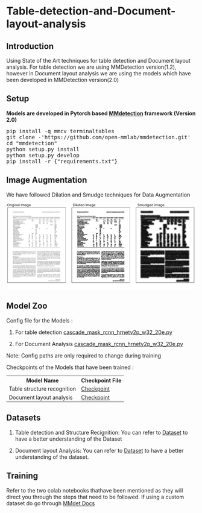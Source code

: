 # Table-detection-and-Document-layout-analysis
## Introduction
Using State of the Art techniques for table detection and Document layout analysis. For table detection we are using MMDetection version(1.2), however in Document layout analysis we are using the models which have been developed in MMDetection version(2.0)
 
## Setup
<b>Models are developed in Pytorch based <a href="https://github.com/open-mmlab/mmdetection">MMdetection</a> framework (Version 2.0)</b>
<br>

<pre>
pip install -q mmcv terminaltables
git clone -'https://github.com/open-mmlab/mmdetection.git'
cd "mmdetection"
python setup.py install
python setup.py develop
pip install -r {"requirements.txt"}
</pre>

## Image Augmentation
We have followed Dilation and Smudge techniques for Data Augmentation

<img src="Data Preparation/Images/3img.png" width="750"/><br>


## Model Zoo
Config file for the Models :


1. For table detection
<a href="Document layout analysis/Config/cascade_mask_rcnn_hrnetv2p_w32_20e.py/">cascade_mask_rcnn_hrnetv2p_w32_20e.py</a><br>

2. For Document Analysis
<a href="CascadeTab/Config/cascade_mask_rcnn_hrnetv2p_w32_20e.py/">cascade_mask_rcnn_hrnetv2p_w32_20e.py</a><br>

Note: Config paths are only required to change during training

Checkpoints of the Models that have been trained : 

<table>
  <tr>
  <th>Model Name</th><th>Checkpoint File</th>
  </tr>
  <tr>
  <td>Table structure recognition</td><td><a href="https://drive.google.com/open?id=1-vjfGRhF8kqvKwZPPFNwiTaOoonJlGgv">Checkpoint</a></td>
  </tr>
  <tr>
  <td>Document layout analysis</td><td><a href="https://drive.google.com/file/d/1TGMMdk9WDY_xOqb3IrD0G1DzncMiAP0T/view?usp=sharing">Checkpoint</a></td>
  </tr>
</table>

## Datasets
1. Table detection and Structure Recignition:
You can refer to <a href="https://github.com/DevashishPrasad/CascadeTabNet">Dataset</a> to have a better understanding of the Dataset

2. Document layout Analysis:
You can refer to <a href="https://github.com/ibm-aur-nlp/PubLayNet">Dataset</a> to have a better understanding of the dataset.

## Training

Refer to the two colab notebooks thathave been mentioned as they will direct you through the steps that need to be followed. If using a custom dataset do go through <a href="https://mmdetection.readthedocs.io/en/latest/">MMdet Docs</a>


